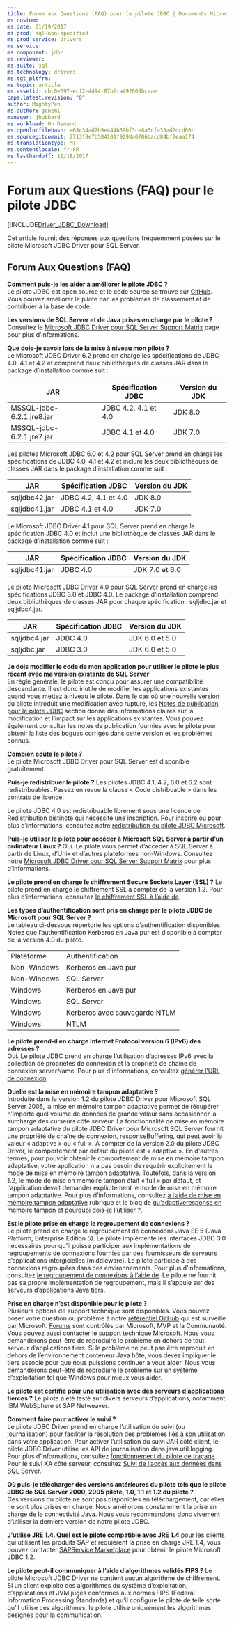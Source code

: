 ```yaml
---
title: Forum aux Questions (FAQ) pour le pilote JDBC | Documents Microsoft
ms.custom: 
ms.date: 01/19/2017
ms.prod: sql-non-specified
ms.prod_service: drivers
ms.service: 
ms.component: jdbc
ms.reviewer: 
ms.suite: sql
ms.technology: drivers
ms.tgt_pltfrm: 
ms.topic: article
ms.assetid: cbc0e397-ecf2-4494-87b2-a492609bceae
caps.latest.revision: "8"
author: MightyPen
ms.author: genemi
manager: jhubbard
ms.workload: On Demand
ms.openlocfilehash: e68c34ad2b9e444b39bf3ce8a5cfa33ad2dcd00c
ms.sourcegitcommit: 2713f8e7b504101f9298a0706bacd84bf2eaa174
ms.translationtype: MT
ms.contentlocale: fr-FR
ms.lasthandoff: 11/18/2017
---
```

# <a name="frequently-asked-questions-faq-for-jdbc-driver"></a>Forum aux Questions (FAQ) pour le pilote JDBC
[!INCLUDE[Driver_JDBC_Download](../../includes/driver_jdbc_download.md)]

  Cet article fournit des réponses aux questions fréquemment posées sur le pilote Microsoft JDBC Driver pour SQL Server.  
  
## <a name="frequently-asked-questions"></a>Forum Aux Questions (FAQ)  
**Comment puis-je les aider à améliorer le pilote JDBC ?**  
Le pilote JDBC est open source et le code source se trouve sur [GitHub](https://github.com/microsoft/mssql-jdbc). Vous pouvez améliorer le pilote par les problèmes de classement et de contribuer à la base de code.

**Les versions de SQL Server et de Java prises en charge par le pilote ?**  
 Consultez le [Microsoft JDBC Driver pour SQL Server Support Matrix](../../connect/jdbc/microsoft-jdbc-driver-for-sql-server-support-matrix.md) page pour plus d’informations.  
  
 **Que dois-je savoir lors de la mise à niveau mon pilote ?**  
 Le Microsoft JDBC Driver 6.2 prend en charge les spécifications de JDBC 4.0, 4.1 et 4.2 et comprend deux bibliothèques de classes JAR dans le package d’installation comme suit :  
  
|JAR|Spécification JDBC|Version du JDK|  
|-|-|-|  
|MSSQL-jdbc-6.2.1.jre8.jar|JDBC 4.2, 4.1 et 4.0|JDK 8.0|  
|MSSQL-jdbc-6.2.1.jre7.jar|JDBC 4.1 et 4.0|JDK 7.0|  
 
 Les pilotes Microsoft JDBC 6.0 et 4.2 pour SQL Server prend en charge les spécifications de JDBC 4.0, 4.1 et 4.2 et inclure les deux bibliothèques de classes JAR dans le package d’installation comme suit :  
  
|JAR|Spécification JDBC|Version du JDK|   
|-|-|-|  
|sqljdbc42.jar|JDBC 4.2, 4.1 et 4.0|JDK 8.0|  
|sqljdbc41.jar|JDBC 4.1 et 4.0|JDK 7.0|  
  
 Le Microsoft JDBC Driver 4.1 pour SQL Server prend en charge la spécification JDBC 4.0 et inclut une bibliothèque de classes JAR dans le package d’installation comme suit :  
  
|JAR|Spécification JDBC|Version du JDK|    
|-|-|-|  
|sqljdbc41.jar|JDBC 4.0|JDK 7.0 et 6.0|
  
 Le pilote Microsoft JDBC Driver 4.0 pour SQL Server prend en charge les spécifications JDBC 3.0 et JDBC 4.0. Le package d’installation comprend deux bibliothèques de classes JAR pour chaque spécification : sqljdbc.jar et sqljdbc4.jar.  
  
|JAR|Spécification JDBC|Version du JDK|   
|-|-|-|  
|sqljdbc4.jar|JDBC 4.0|JDK 6.0 et 5.0|  
|sqljdbc.jar|JDBC 3.0|JDK 6.0 et 5.0|  
  
 **Je dois modifier le code de mon application pour utiliser le pilote le plus récent avec ma version existante de SQL Server**  
 En règle générale, le pilote est conçu pour assurer une compatibilité descendante. Il est donc inutile de modifier les applications existantes quand vous mettez à niveau le pilote. Dans le cas où une nouvelle version du pilote introduit une modification avec rupture, les [Notes de publication pour le pilote JDBC](../../connect/jdbc/release-notes-for-the-jdbc-driver.md) section donne des informations claires sur la modification et l’impact sur les applications existantes. Vous pouvez également consulter les notes de publication fournies avec le pilote pour obtenir la liste des bogues corrigés dans cette version et les problèmes connus.  
  
 **Combien coûte le pilote ?**  
 Le pilote Microsoft JDBC Driver pour SQL Server est disponible gratuitement.  
  
 **Puis-je redistribuer le pilote ?** Les pilotes JDBC 4.1, 4.2, 6.0 et 6.2 sont redistribuables. Passez en revue la clause « Code distribuable » dans les contrats de licence.
 
 Le pilote JDBC 4.0 est redistribuable librement sous une licence de Redistribution distincte qui nécessite une inscription. Pour inscrire ou pour plus d’informations, consultez notre [redistribution du pilote JDBC Microsoft](../../connect/jdbc/redistributing-the-microsoft-jdbc-driver.md). 
 
   
 **Puis-je utiliser le pilote pour accéder à Microsoft SQL Server à partir d’un ordinateur Linux ?** Oui. Le pilote vous permet d’accéder à SQL Server à partir de Linux, d’Unix et d’autres plateformes non-Windows. Consultez notre [Microsoft JDBC Driver pour SQL Server Support Matrix](../../connect/jdbc/microsoft-jdbc-driver-for-sql-server-support-matrix.md) pour plus d’informations.  
  
 **Le pilote prend en charge le chiffrement Secure Sockets Layer (SSL) ?** Le pilote prend en charge le chiffrement SSL à compter de la version 1.2. Pour plus d’informations, consultez [le chiffrement SSL à l’aide de](../../connect/jdbc/using-ssl-encryption.md).  
  
 **Les types d’authentification sont pris en charge par le pilote JDBC de Microsoft pour SQL Server ?**  
 Le tableau ci-dessous répertorie les options d’authentification disponibles. Notez que l’authentification Kerberos en Java pur est disponible à compter de la version 4.0 du pilote.  
  
|||  
|-|-|  
|Plateforme|Authentification|  
|Non-Windows|Kerberos en Java pur|  
|Non-Windows|SQL Server|  
|Windows|Kerberos en Java pur|  
|Windows|SQL Server|  
|Windows|Kerberos avec sauvegarde NTLM|  
|Windows|NTLM|  
  
**Le pilote prend-il en charge Internet Protocol version 6 (IPv6) des adresses ?**  
 Oui. Le pilote JDBC prend en charge l’utilisation d’adresses IPv6 avec la collection de propriétés de connexion et la propriété de chaîne de connexion serverName. Pour plus d’informations, consultez [générer l’URL de connexion](../../connect/jdbc/building-the-connection-url.md).  
  
**Quelle est la mise en mémoire tampon adaptative ?**  
 Introduite dans la version 1.2 du pilote JDBC Driver pour Microsoft SQL Server 2005, la mise en mémoire tampon adaptative permet de récupérer n’importe quel volume de données de grande valeur sans occasionner la surcharge des curseurs côté serveur. La fonctionnalité de mise en mémoire tampon adaptative du pilote JDBC Driver pour Microsoft SQL Server fournit une propriété de chaîne de connexion, responseBuffering, qui peut avoir la valeur « adaptive » ou « full ». À compter de la version 2.0 du pilote JDBC Driver, le comportement par défaut du pilote est « adaptive ». En d'autres termes, pour pouvoir obtenir le comportement de mise en mémoire tampon adaptative, votre application n'a pas besoin de requérir explicitement le mode de mise en mémoire tampon adaptative. Toutefois, dans la version 1.2, le mode de mise en mémoire tampon était « full » par défaut, et l’application devait demander explicitement le mode de mise en mémoire tampon adaptative. Pour plus d’informations, consultez [à l’aide de mise en mémoire tampon adaptative](../../connect/jdbc/using-adaptive-buffering.md) rubrique et le blog de [qu’adaptiveresponse en mémoire tampon et pourquoi dois-je l’utiliser ?](http://go.microsoft.com/fwlink/?LinkId=111575).  
  
**Est le pilote prise en charge le regroupement de connexions ?**  
 Le pilote prend en charge le regroupement de connexions Java EE 5 (Java Platform, Enterprise Edition 5). Le pilote implémente les interfaces JDBC 3.0 nécessaires pour qu’il puisse participer aux implémentations de regroupements de connexions fournies par des fournisseurs de serveurs d’applications intergicielles (middleware). Le pilote participe à des connexions regroupées dans ces environnements. Pour plus d’informations, consultez [le regroupement de connexions à l’aide de](../../connect/jdbc/using-connection-pooling.md). Le pilote ne fournit pas sa propre implémentation de regroupement, mais il s’appuie sur des serveurs d’applications Java tiers.  
  
**Prise en charge n’est disponible pour le pilote ?**  
 Plusieurs options de support technique sont disponibles. Vous pouvez poser votre question ou problème à notre [référentiel GitHub](https://github.com/microsoft/mssql-jdbc) qui est surveillé par Microsoft. [Forums](http://go.microsoft.com/fwlink/?LinkID=246673) sont contrôlés par Microsoft, MVP et la Communauté. Vous pouvez aussi contacter le support technique Microsoft. Nous vous demanderons peut-être de reproduire le problème en dehors de tout serveur d’applications tiers. Si le problème ne peut pas être reproduit en dehors de l’environnement conteneur Java hôte, vous devez impliquer le tiers associé pour que nous puissions continuer à vous aider. Nous vous demanderons peut-être de reproduire le problème sur un système d’exploitation tel que Windows pour mieux vous aider.  
  
**Le pilote est certifié pour une utilisation avec des serveurs d’applications tierces ?**
Le pilote a été testé sur divers serveurs d’applications, notamment IBM WebSphere et SAP Netweaver.  
  
**Comment faire pour activer le suivi ?**  
 Le pilote JDBC Driver prend en charge l’utilisation du suivi (ou journalisation) pour faciliter la résolution des problèmes liés à son utilisation dans votre application. Pour activer l’utilisation du suivi JAR côté client, le pilote JDBC Driver utilise les API de journalisation dans java.util.logging. Pour plus d’informations, consultez [fonctionnement du pilote de traçage](../../connect/jdbc/tracing-driver-operation.md). Pour le suivi XA côté serveur, consultez [Suivi de l’accès aux données dans SQL Server](http://go.microsoft.com/fwlink/?LinkId=248705).  
  
**Où puis-je télécharger des versions antérieures du pilote tels que le pilote JDBC de SQL Server 2000, 2005 pilote, 1.0, 1.1 et 1.2 du pilote ?**  
 Ces versions du pilote ne sont pas disponibles en téléchargement, car elles ne sont plus prises en charge. Nous améliorons constamment la prise en charge de la connectivité Java. Nous vous recommandons donc vivement d’utiliser la dernière version de notre pilote JDBC.  
  
 **J’utilise JRE 1.4. Quel est le pilote compatible avec JRE 1.4** pour les clients qui utilisent les produits SAP et requièrent la prise en charge JRE 1.4, vous pouvez contacter [SAPService Marketplace](http://service.sap.com/) pour obtenir le pilote Microsoft JDBC 1.2.  
  
**Le pilote peut-il communiquer à l’aide d’algorithmes validés FIPS ?** Le pilote Microsoft JDBC Driver ne contient aucun algorithme de chiffrement. Si un client exploite des algorithmes du système d’exploitation, d’applications et JVM jugés conformes aux normes FIPS (Federal Information Processing Standards) et qu’il configure le pilote de telle sorte qu’il utilise ces algorithmes, le pilote utilise uniquement les algorithmes désignés pour la communication.  
  
  

